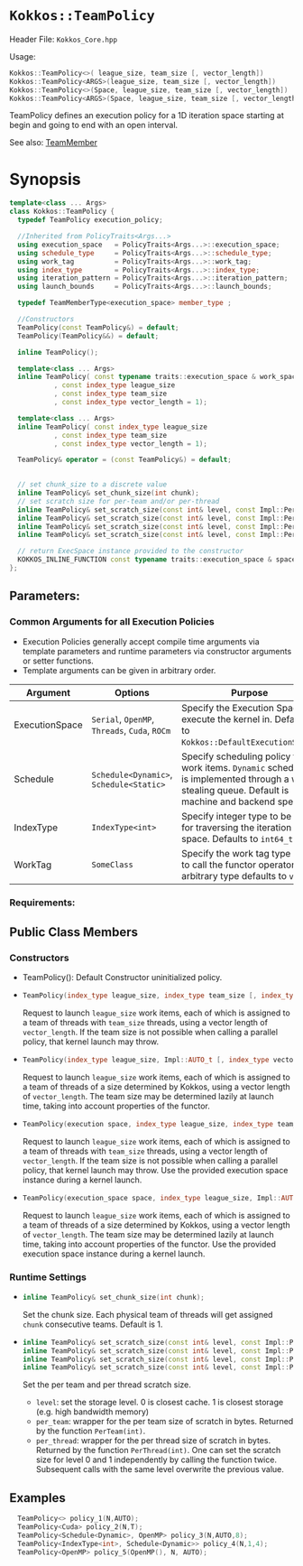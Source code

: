 # `Kokkos::TeamPolicy`

Header File: `Kokkos_Core.hpp`

Usage: 
  ```c++
  Kokkos::TeamPolicy<>( league_size, team_size [, vector_length])
  Kokkos::TeamPolicy<ARGS>(league_size, team_size [, vector_length])
  Kokkos::TeamPolicy<>(Space, league_size, team_size [, vector_length])
  Kokkos::TeamPolicy<ARGS>(Space, league_size, team_size [, vector_length])
  ```

TeamPolicy defines an execution policy for a 1D iteration space starting at begin and going to end with an open interval. 

See also: [TeamMember](Kokkos%3A%3ATeamHandleConcept)

# Synopsis 
  ```c++
  template<class ... Args>
  class Kokkos::TeamPolicy {
    typedef TeamPolicy execution_policy;

    //Inherited from PolicyTraits<Args...>  
    using execution_space   = PolicyTraits<Args...>::execution_space; 
    using schedule_type     = PolicyTraits<Args...>::schedule_type; 
    using work_tag          = PolicyTraits<Args...>::work_tag; 
    using index_type        = PolicyTraits<Args...>::index_type; 
    using iteration_pattern = PolicyTraits<Args...>::iteration_pattern; 
    using launch_bounds     = PolicyTraits<Args...>::launch_bounds;

    typedef TeamMemberType<execution_space> member_type ;

    //Constructors
    TeamPolicy(const TeamPolicy&) = default;
    TeamPolicy(TeamPolicy&&) = default;

    inline TeamPolicy();

    template<class ... Args>
    inline TeamPolicy( const typename traits::execution_space & work_space
             , const index_type league_size
             , const index_type team_size
             , const index_type vector_length = 1);

    template<class ... Args>
    inline TeamPolicy( const index_type league_size
             , const index_type team_size
             , const index_type vector_length = 1);

    TeamPolicy& operator = (const TeamPolicy&) = default;

    
    // set chunk_size to a discrete value
    inline TeamPolicy& set_chunk_size(int chunk);
    // set scratch size for per-team and/or per-thread
    inline TeamPolicy& set_scratch_size(const int& level, const Impl::PerTeamValue& per_team);
    inline TeamPolicy& set_scratch_size(const int& level, const Impl::PerThreadValue& per_thread);
    inline TeamPolicy& set_scratch_size(const int& level, const Impl::PerTeamValue& per_team, const Impl::PerThreadValue& per_thread);
    inline TeamPolicy& set_scratch_size(const int& level, const Impl::PerThreadValue& per_thread, const Impl::PerTeamValue& per_team);

    // return ExecSpace instance provided to the constructor
    KOKKOS_INLINE_FUNCTION const typename traits::execution_space & space() const;
  };
  ```

## Parameters:

### Common Arguments for all Execution Policies

  * Execution Policies generally accept compile time arguments via template parameters and runtime parameters via constructor arguments or setter functions.
  * Template arguments can be given in arbitrary order.

| Argument | Options | Purpose |
| --- | --- | --- |
| ExecutionSpace | `Serial`, `OpenMP`, `Threads`, `Cuda`, `ROCm` | Specify the Execution Space to execute the kernel in. Defaults to `Kokkos::DefaultExecutionSpace`. |
| Schedule | `Schedule<Dynamic>`, `Schedule<Static>` | Specify scheduling policy for work items. `Dynamic` scheduling is implemented through a work stealing queue. Default is machine and backend specific. |
| IndexType | `IndexType<int>` | Specify integer type to be used for traversing the iteration space. Defaults to `int64_t`. |
| WorkTag | `SomeClass` | Specify the work tag type used to call the functor operator. Any arbitrary type defaults to `void`. |

### Requirements:


## Public Class Members

### Constructors
 
 * TeamPolicy(): Default Constructor uninitialized policy.
 * ```c++
   TeamPolicy(index_type league_size, index_type team_size [, index_type vector_length])
   ```
   Request to launch `league_size` work items, each of which is assigned to a team of threads with `team_size` threads, using a vector length of `vector_length`.
   If the team size is not possible when calling a parallel policy, that kernel launch may throw. 
 
 * ```c++
   TeamPolicy(index_type league_size, Impl::AUTO_t [, index_type vector_length])
   ```
   Request to launch `league_size` work items, each of which is assigned to a team of threads of a size determined by Kokkos, using a vector length of `vector_length`.
   The team size may be determined lazily at launch time, taking into account properties of the functor.

 * ```c++
   TeamPolicy(execution space, index_type league_size, index_type team_size [, index_type vector_length])
   ```
   Request to launch `league_size` work items, each of which is assigned to a team of threads with `team_size` threads, using a vector length of `vector_length`.
   If the team size is not possible when calling a parallel policy, that kernel launch may throw. 
   Use the provided execution space instance during a kernel launch.  

 * ```c++
   TeamPolicy(execution_space space, index_type league_size, Impl::AUTO_t [, index_type vector_length])
   ```
   Request to launch `league_size` work items, each of which is assigned to a team of threads of a size determined by Kokkos, using a vector length of `vector_length`.
   The team size may be determined lazily at launch time, taking into account properties of the functor.
   Use the provided execution space instance during a kernel launch.  

### Runtime Settings

  * ```c++
    inline TeamPolicy& set_chunk_size(int chunk);
    ```
    Set the chunk size. Each physical team of threads will get assigned `chunk` consecutive teams. Default is 1.

  * ```c++
    inline TeamPolicy& set_scratch_size(const int& level, const Impl::PerTeamValue& per_team);
    inline TeamPolicy& set_scratch_size(const int& level, const Impl::PerThreadValue& per_thread);
    inline TeamPolicy& set_scratch_size(const int& level, const Impl::PerTeamValue& per_team, const Impl::PerThreadValue& per_thread);
    inline TeamPolicy& set_scratch_size(const int& level, const Impl::PerThreadValue& per_thread, const Impl::PerTeamValue& per_team);
    ```
    Set the per team and per thread scratch size. 
    * `level`: set the storage level. 0 is closest cache. 1 is closest storage (e.g. high bandwidth memory)
    * `per_team`: wrapper for the per team size of scratch in bytes. Returned by the function `PerTeam(int)`.
    * `per_thread`: wrapper for the per thread size of scratch in bytes. Returned by the function `PerThread(int)`.
    One can set the scratch size for level 0 and 1 independently by calling the function twice. 
    Subsequent calls with the same level overwrite the previous value. 

## Examples

  ```c++
    TeamPolicy<> policy_1(N,AUTO);
    TeamPolicy<Cuda> policy_2(N,T);
    TeamPolicy<Schedule<Dynamic>, OpenMP> policy_3(N,AUTO,8);
    TeamPolicy<IndexType<int>, Schedule<Dynamic>> policy_4(N,1,4);
    TeamPolicy<OpenMP> policy_5(OpenMP(), N, AUTO);
  ```
